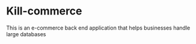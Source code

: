 # Kill-commerce
This is an e-commerce back end application that helps businesses handle large databases
